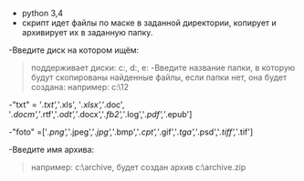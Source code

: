 * python 3,4
* скрипт идет файлы по маске в заданной директории, копирует и архивирует их в заданную папку.

-Введите диск на котором ищём:
>поддерживает диски: c:, d:, e: 
-Введите название папки, в которую будут скопированы найденные файлы, если папки нет, она будет создана:
>например: c:\12

-"txt" = '*.txt','*.xls', '*.xlsx','*.doc', '*.docm','*.rtf','*.odt','*.docx','*.fb2','*.log','*.pdf','*.epub']

-"foto" =['*.png','*.jpeg','*.jpg','*.bmp','*.cpt','*.gif','*.tga','*.psd','*.tiff','*.tif']  

-Введите имя архива:
>например: c:\archive, будет создан архив c:\archive.zip


